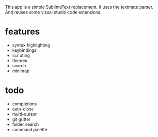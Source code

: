 This app is a simple SublimeText replacement.
It uses the textmate parser. And reuses some visual studio code extensions.

# features
* syntax highlighting
* keybindings
* scripting
* themes
* search
* minimap

# todo
* completions
* auto-close
* multi-cursor
* git gutter
* folder search
* command palette